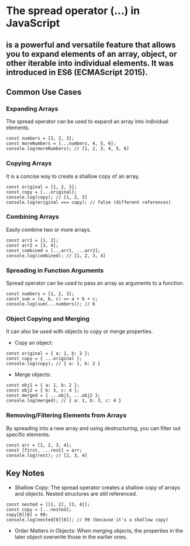 # The spread operator (...) in JavaScript 
## is a powerful and versatile feature that allows you to expand elements of an array, object, or other iterable into individual elements. It was introduced in ES6 (ECMAScript 2015).

## Common Use Cases
### Expanding Arrays
The spread operator can be used to expand an array into individual elements.
```
const numbers = [1, 2, 3];
const moreNumbers = [...numbers, 4, 5, 6];
console.log(moreNumbers); // [1, 2, 3, 4, 5, 6]
```

### Copying Arrays
It is a concise way to create a shallow copy of an array.
```
const original = [1, 2, 3];
const copy = [...original];
console.log(copy); // [1, 2, 3]
console.log(original === copy); // false (different references)
```

### Combining Arrays
Easily combine two or more arrays.
```
const arr1 = [1, 2];
const arr2 = [3, 4];
const combined = [...arr1, ...arr2];
console.log(combined); // [1, 2, 3, 4]
```

### Spreading in Function Arguments
Spread operator can be used to pass an array as arguments to a function.
```
const numbers = [1, 2, 3];
const sum = (a, b, c) => a + b + c;
console.log(sum(...numbers)); // 6
```

### Object Copying and Merging
It can also be used with objects to copy or merge properties.

 - Copy an object:
```
const original = { a: 1, b: 2 };
const copy = { ...original };
console.log(copy); // { a: 1, b: 2 }
```

 - Merge objects:
```
const obj1 = { a: 1, b: 2 };
const obj2 = { b: 3, c: 4 };
const merged = { ...obj1, ...obj2 };
console.log(merged); // { a: 1, b: 3, c: 4 }
```

### Removing/Filtering Elements from Arrays
By spreading into a new array and using destructuring, you can filter out specific elements.
```
const arr = [1, 2, 3, 4];
const [first, ...rest] = arr;
console.log(rest); // [2, 3, 4]
```

## Key Notes
 - Shallow Copy: The spread operator creates a shallow copy of arrays and objects. Nested structures are still referenced.
```
const nested = [[1, 2], [3, 4]];
const copy = [...nested];
copy[0][0] = 99;
console.log(nested[0][0]); // 99 (because it's a shallow copy)
```
 - Order Matters in Objects: When merging objects, the properties in the later object overwrite those in the earlier ones.
